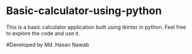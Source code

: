 # Basic-calculator-using-python

This is a basic calculator application built using tkinter in python. Feel free to explore the code and use it.

#Developed by Md. Hasan Nawab
